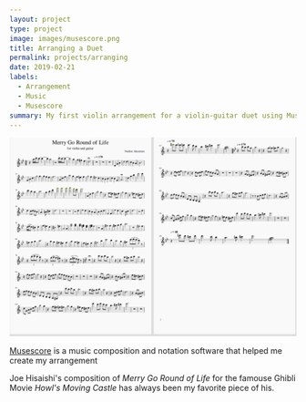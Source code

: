 ```yaml
---
layout: project
type: project
image: images/musescore.png
title: Arranging a Duet
permalink: projects/arranging
date: 2019-02-21
labels:
  - Arrangement
  - Music 
  - Musescore
summary: My first violin arrangement for a violin-guitar duet using Musescore
---
```


<img class="ui large left floated image" src="../images/arrange-music.png">

[Musescore](https://musescore.org/en) is a music composition and notation software that helped me create my arrangement 

Joe Hisaishi's composition of _Merry Go Round of Life_ for the famouse Ghibli Movie _Howl's Moving Castle_ has always been my favorite piece of his.
